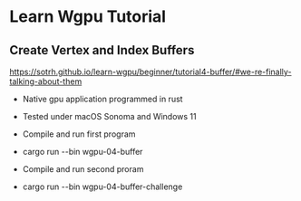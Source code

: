 # Learn Wgpu Tutorial
## Create Vertex and Index Buffers

https://sotrh.github.io/learn-wgpu/beginner/tutorial4-buffer/#we-re-finally-talking-about-them

* Native gpu application programmed in rust
* Tested under macOS Sonoma and Windows 11

* Compile and run first program
* cargo run --bin wgpu-04-buffer

* Compile and run second proram
* cargo run --bin wgpu-04-buffer-challenge
